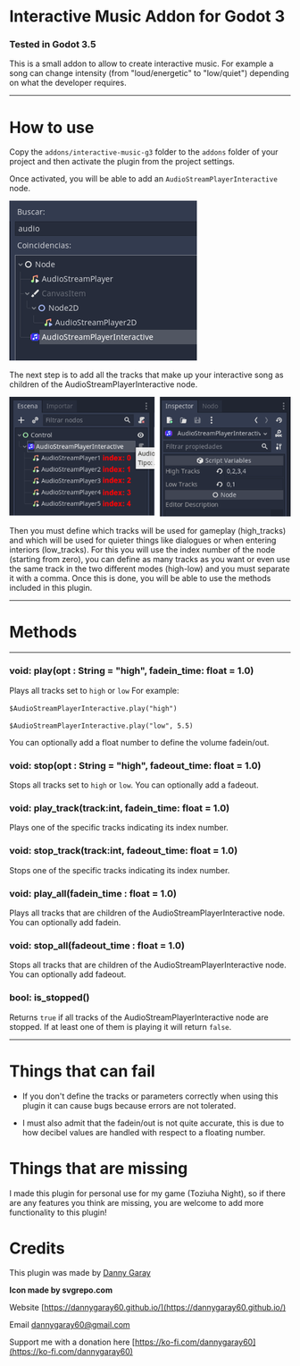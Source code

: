 # Interactive Music Addon for Godot 3
### Tested in Godot 3.5
This is a small addon to allow to create interactive music. For example a song can change intensity (from "loud/energetic" to "low/quiet") depending on what the developer requires.

***

# How to use
Copy the `addons/interactive-music-g3` folder to the `addons` folder of your project and then activate the plugin from the project settings.

Once activated, you will be able to add an `AudioStreamPlayerInteractive` node.

![](https://raw.githubusercontent.com/dannygaray60/interactive-music-g3/main/static/add_node.png)

The next step is to add all the tracks that make up your interactive song as children of the AudioStreamPlayerInteractive node.

![](https://raw.githubusercontent.com/dannygaray60/interactive-music-g3/main/static/add_and_set_tracks.png)

Then you must define which tracks will be used for gameplay (high_tracks) and which will be used for quieter things like dialogues or when entering interiors (low_tracks). For this you will use the index number of the node (starting from zero), you can define as many tracks as you want or even use the same track in the two different modes (high-low) and you must separate it with a comma.
Once this is done, you will be able to use the methods included in this plugin.

***

# Methods
---
### void: play(opt : String = "high", fadein_time: float = 1.0)
Plays all tracks set to `high` or `low` For example:

`$AudioStreamPlayerInteractive.play("high")`

`$AudioStreamPlayerInteractive.play("low", 5.5)`

You can optionally add a float number to define the volume fadein/out.

### void: stop(opt : String = "high", fadeout_time: float = 1.0)
Stops all tracks set to `high` or `low`. You can optionally add a fadeout.

### void: play_track(track:int, fadein_time: float = 1.0)
Plays one of the specific tracks indicating its index number.

### void: stop_track(track:int, fadeout_time: float = 1.0)
Stops one of the specific tracks indicating its index number.

### void: play_all(fadein_time : float = 1.0)
Plays all tracks that are children of the AudioStreamPlayerInteractive node. You can optionally add fadein.

### void: stop_all(fadeout_time : float = 1.0)
Stops all tracks that are children of the AudioStreamPlayerInteractive node. You can optionally add fadeout.

### bool: is_stopped()
Returns `true` if all tracks of the AudioStreamPlayerInteractive node are stopped. If at least one of them is playing it will return `false`.

***

# Things that can fail
- If you don't define the tracks or parameters correctly when using this plugin it can cause bugs because errors are not tolerated.

- I must also admit that the fadein/out is not quite accurate, this is due to how decibel values are handled with respect to a floating number.

# Things that are missing
I made this plugin for personal use for my game (Toziuha Night), so if there are any features you think are missing, you are welcome to add more functionality to this plugin!

# Credits

This plugin was made by [Danny Garay](https://twitter.com/dannygaray60)

**Icon made by svgrepo.com**

Website
[https://dannygaray60.github.io/](https://dannygaray60.github.io/)

Email
[dannygaray60@gmail.com](mailto:dannygaray60@gmail.com)

Support me with a donation here
[https://ko-fi.com/dannygaray60](https://ko-fi.com/dannygaray60)